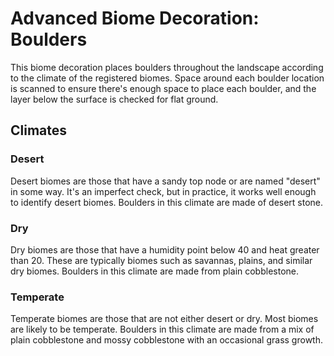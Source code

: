 Advanced Biome Decoration: Boulders
===================================

This biome decoration places boulders throughout the landscape according to the climate of the registered biomes. Space around each boulder location is scanned to ensure there's enough space to place each boulder, and the layer below the surface is checked for flat ground.

Climates
--------

### Desert

Desert biomes are those that have a sandy top node or are named "desert" in some way. It's an imperfect check, but in practice, it works well enough to identify desert biomes. Boulders in this climate are made of desert stone.

### Dry

Dry biomes are those that have a humidity point below 40 and heat greater than 20. These are typically biomes such as savannas, plains, and similar dry biomes. Boulders in this climate are made from plain cobblestone.

### Temperate

Temperate biomes are those that are not either desert or dry. Most biomes are likely to be temperate. Boulders in this climate are made from a mix of plain cobblestone and mossy cobblestone with an occasional grass growth.